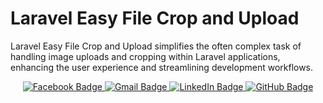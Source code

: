 # Laravel Easy File Crop and Upload

Laravel Easy File Crop and Upload simplifies the often complex task of handling image uploads and cropping within Laravel applications, enhancing the user experience and streamlining development workflows.

<div style="text-align: center;">
  <a href="https://www.facebook.com/ddbaidya">
    <img src="https://img.shields.io/badge/Facebook-%231877F2.svg?style=for-the-badge&logo=Facebook&logoColor=white" alt="Facebook Badge">
  </a>
  <a href="mailto:ovibaidya72@gmail.com">
    <img src="https://img.shields.io/badge/Gmail-D14836?style=for-the-badge&logo=gmail&logoColor=white" alt="Gmail Badge">
  </a>
  <a href="https://bd.linkedin.com/in/ddbaidya">
    <img src="https://img.shields.io/badge/linkedin-%230077B5.svg?style=for-the-badge&logo=linkedin&logoColor=white" alt="LinkedIn Badge">
  </a>
  <a href="https://github.com/ddbaidya">
    <img src="https://img.shields.io/badge/github-%23121011.svg?style=for-the-badge&logo=github&logoColor=white" alt="GitHub Badge">
  </a>
</div>
